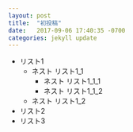 ```yaml
---
layout: post
title:  "初投稿"
date:   2017-09-06 17:40:35 -0700
categories: jekyll update
---
```


- リスト1
    - ネスト リスト1_1
        - ネスト リスト1_1_1
        - ネスト リスト1_1_2
    - ネスト リスト1_2
- リスト2
- リスト3
